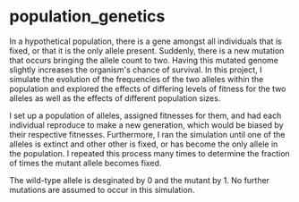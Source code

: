 # population_genetics
In a hypothetical population, there is a gene amongst all individuals that is fixed, or that it is the only allele present. Suddenly, there is a new mutation that occurs bringing the allele count to two. Having this mutated genome slightly increases the organism's chance of survival.
In this project, I simulate the evolution of the frequencies of the two alleles within the population and explored the effects of differing levels of fitness for the two alleles as well as the effects of different population sizes.

I set up a population of alleles, assigned fitnesses for them, and had each individual reproduce to make a new generation, which would be biased by their respective fitnesses. Furthermore, I ran the simulation until one of the alleles is extinct and other other is fixed, or has become the only allele in the population. I repeated this process many times to determine the fraction of times the mutant allele becomes fixed.

The wild-type allele is desginated by 0 and the mutant by 1. No further mutations are assumed to occur in this simulation. 

